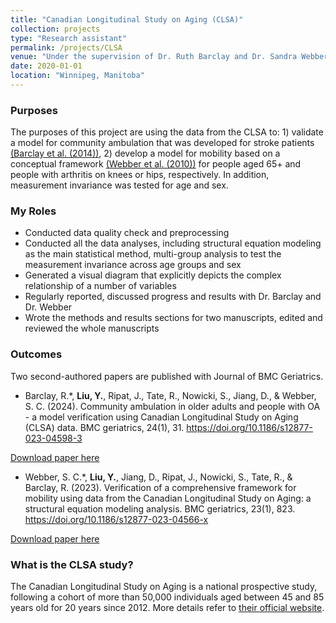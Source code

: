 ```yaml
---
title: "Canadian Longitudinal Study on Aging (CLSA)"
collection: projects
type: "Research assistant"
permalink: /projects/CLSA
venue: "Under the supervision of Dr. Ruth Barclay and Dr. Sandra Webber, College of Rehabilitaion Sciences, University of Manitoba"
date: 2020-01-01
location: "Winnipeg, Manitoba"
---
```


### Purposes ###
The purposes of this project are using the data from the CLSA to: 1) validate a model for community ambulation that was developed for stroke patients [(Barclay et al. (2014))](https://journals.sagepub.com/doi/abs/10.1177/0269215514546769), 2) develop a model for mobility based on a conceptual framework [(Webber et al. (2010))](https://pubmed.ncbi.nlm.nih.gov/20145017/) for people aged 65+ and people with arthritis on knees or hips, respectively. In addition, measurement invariance was tested for age and sex.

### My Roles ###
* Conducted data quality check and preprocessing
* Conducted all the data analyses, including structural equation modeling as the main statistical method, multi-group analysis to test the measurement invariance across age groups and sex
* Generated a visual diagram that explicitly depicts the complex relationship of a number of variables 
* Regularly reported, discussed progress and results with Dr. Barclay and Dr. Webber
* Wrote the methods and results sections for two manuscripts, edited and reviewed the whole manuscripts

### Outcomes ###
Two second-authored papers are published with Journal of BMC Geriatrics.

* Barclay, R.\*, **Liu, Y.**, Ripat, J., Tate, R., Nowicki, S., Jiang, D., & Webber, S. C. (2024). Community ambulation in older adults and people with OA - a model verification using Canadian Longitudinal Study on Aging (CLSA) data. BMC geriatrics, 24(1), 31. https://doi.org/10.1186/s12877-023-04598-3

[Download paper here](https://bmcgeriatr.biomedcentral.com/articles/10.1186/s12877-023-04598-3)

* Webber, S. C.\*, **Liu, Y.**, Jiang, D., Ripat, J., Nowicki, S., Tate, R., & Barclay, R. (2023). Verification of a comprehensive framework for mobility using data from the Canadian Longitudinal Study on Aging: a structural equation modeling analysis. BMC geriatrics, 23(1), 823. https://doi.org/10.1186/s12877-023-04566-x

[Download paper here](https://bmcgeriatr.biomedcentral.com/articles/10.1186/s12877-023-04566-x)

### What is the CLSA study? ###
The Canadian Longitudinal Study on Aging is a national prospective study, following a cohort of more than 50,000 individuals aged between 45 and 85 years old for 20 years since 2012. More details refer to [their official website](https://www.clsa-elcv.ca/).
